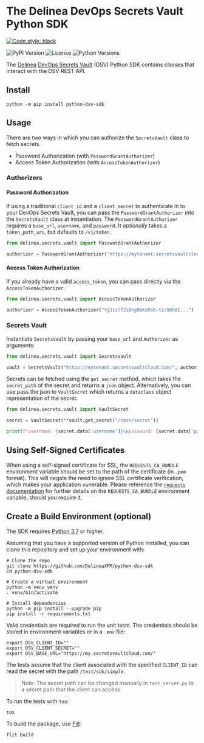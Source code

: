 # The Delinea DevOps Secrets Vault Python SDK

[![Code style: black](https://img.shields.io/badge/code%20style-black-000000.svg)](https://github.com/psf/black)

![PyPI Version](https://img.shields.io/pypi/v/python-dsv-sdk)
![License](https://img.shields.io/github/license/DelineaXPM/python-dsv-sdk)
![Python Versions](https://img.shields.io/pypi/pyversions/python-dsv-sdk)

The [Delinea](https://delinea.com/)
[DevOps Secrets Vault](https://delinea.com/products/devops-secrets-management-vault)
(DSV) Python SDK contains classes that interact with the DSV REST API.

## Install

```shell
python -m pip install python-dsv-sdk
```

## Usage

There are two ways in which you can authorize the `SecretsVault` class to fetch secrets.

- Password Authorization (with `PasswordGrantAuthorizer`)
- Access Token Authorization (with `AccessTokenAuthorizer`)

### Authorizers

#### Password Authorization

If using a traditional `client_id` and a `client_secret` to authenticate in to your DevOps Secrets Vault, you can pass the `PasswordGrantAuthorizer` into the `SecretsVault` class at instantiation. The `PasswordGrantAuthorizer` requires a `base_url`, `username`, and `password`. It _optionally_ takes a `token_path_uri`, but defaults to `/v1/token`.

```python
from delinea.secrets.vault import PasswordGrantAuthorizer

authorizer = PasswordGrantAuthorizer("https://mytenant.secretsvaultcloud.com/", "my_client_id", "my_client_secret")
```

#### Access Token Authorization

If you already have a valid `access_token`, you can pass directly via the `AccessTokenAuthorizer`.

```python
from delinea.secrets.vault import AccessTokenAuthorizer

authorizer = AccessTokenAuthorizer("YgJ1slfZs8ng9bKsRsB-tic0Kh8I...")
```

### Secrets Vault

Instantiate `SecretsVault` by passing your `base_url` and `Authorizer` as arguments:

```python
from delinea.secrets.vault import SecretsVault

vault = SecretsVault("https://mytenant.secretsvaultcloud.com/", authorizer)
```

Secrets can be fetched using the `get_secret` method, which takes the `secret_path` of the secret and returns a `json` object. Alternatively, you can use pass the json to `VaultSecret` which returns a `dataclass` object representation of the secret:

```python
from delinea.secrets.vault import VaultSecret

secret = VaultSecret(**vault.get_secret("/test/secret"))

print(f"username: {secret.data['username']}\npassword: {secret.data['password']}")
```

## Using Self-Signed Certificates

When using a self-signed certificate for SSL, the `REQUESTS_CA_BUNDLE` environment variable should be set to the path of the certificate (in `.pem` format). This will negate the need to ignore SSL certificate verification, which makes your application vunerable. Please reference the [`requests` documentation](https://docs.python-requests.org/en/master/user/advanced/#ssl-cert-verification) for further details on the `REQUESTS_CA_BUNDLE` environment variable, should you require it.

## Create a Build Environment (optional)

The SDK requires [Python 3.7](https://www.python.org/downloads/) or higher.

Assuming that you have a supported version of Python installed, you can clone
this repository and set up your environment with:

```shell
# Clone the repo
git clone https://github.com/DelineaXPM/python-dsv-sdk
cd python-dsv-sdk

# Create a virtual environment
python -m venv venv
. venv/bin/activate

# Install dependencies
python -m pip install --upgrade pip
pip install -r requirements.txt
```

Valid credentials are required to run the unit tests. The credentials should be stored in environment variables or in a `.env` file:

```shell
export DSV_CLIENT_ID=""
export DSV_CLIENT_SECRET=""
export DSV_BASE_URL="https://my.secretsvaultcloud.com/"
```

The tests assume that the client associated with the specified `CLIENT_ID` can read the secret with the path `/test/sdk/simple`.

> Note: The secret path can be changed manually in `test_server.py` to a secret path that the client can access.

To run the tests with `tox`:

```shell
tox
```

To build the package, use [Flit](https://flit.readthedocs.io/en/latest/):

```shell
flit build
```
